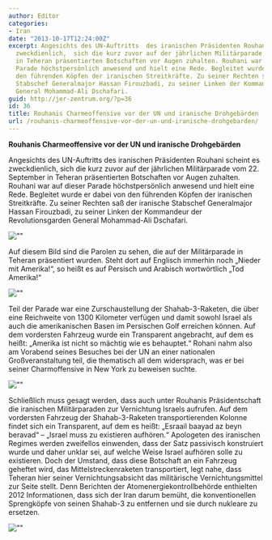 ```yaml
---
author: Editor
categories:
- Iran
date: "2013-10-17T12:24:00Z"
excerpt: Angesichts des UN-Auftritts  des iranischen Präsidenten Rouhani scheint es
  zweckdienlich,  sich die kurz zuvor auf der jährlichen Militärparade vom 22. September
  in Teheran präsentierten Botschaften vor Augen zuhalten. Rouhani war auf dieser
  Parade höchstpersönlich anwesend und hielt eine Rede. Begleitet wurde er dabei von
  den führenden Köpfen der iranischen Streitkräfte. Zu seiner Rechten saß der iranische
  Stabschef Generalmajor Hassan Firouzbadi, zu seiner Linken der Kommandeur der Revolutionsgarden
  General Mohammad-Ali Dschafari.
guid: http://jer-zentrum.org/?p=36
id: 36
title: Rouhanis Charmeoffensive vor der UN und iranische Drohgebärden
url: /rouhanis-charmeoffensive-vor-der-un-und-iranische-drohgebarden/
---
```



**Rouhanis Charmeoffensive vor der UN und iranische Drohgebärden**


Angesichts des UN-Auftritts des iranischen Präsidenten Rouhani scheint es zweckdienlich, sich die kurz zuvor auf der jährlichen Militärparade vom 22. September in Teheran präsentierten Botschaften vor Augen zuhalten. Rouhani war auf dieser Parade höchstpersönlich anwesend und hielt eine Rede. Begleitet wurde er dabei von den führenden Köpfen der iranischen Streitkräfte. Zu seiner Rechten saß der iranische Stabschef Generalmajor Hassan Firouzbadi, zu seiner Linken der Kommandeur der Revolutionsgarden General Mohammad-Ali Dschafari.


![""]("/UserFiles/iran-24sep13a-600w.jpg")
  
Auf diesem Bild sind die Parolen zu sehen, die auf der Militärparade in Teheran präsentiert wurden. Steht dort auf Englisch immerhin noch „Nieder mit Amerika!“, so heißt es auf Persisch und Arabisch wortwörtlich „Tod Amerika!“


![""]("/UserFiles/iran-24sep13b-600w.jpg")
  
Teil der Parade war eine Zurschaustellung der Shahab-3-Raketen, die über eine Reichweite von 1300 Kilometer verfügen und damit sowohl Israel als auch die amerikanischen Basen im Persischen Golf erreichen können. Auf dem vordersten Fahrzeug wurde ein Transparent angebracht, auf dem es heißt: „Amerika ist nicht so mächtig wie es behauptet.“ Rohani nahm also am Vorabend seines Besuches bei der UN an einer nationalen Großveranstaltung teil, die thematisch all dem widersprach, was er bei seiner Charmoffensive in New York zu beweisen suchte.


![""]("/UserFiles/iran-24sep13c-600w.jpg")
  
Schließlich muss gesagt werden, dass auch unter Rouhanis Präsidentschaft die iranischen Militärparaden zur Vernichtung Israels aufrufen. Auf dem vordersten Fahrzeug der Shahab-3-Raketen transportierenden Kolonne findet sich ein Transparent, auf dem es heißt: „Esraail baayad az beyn beravad“ – „Israel muss zu existieren aufhören.“ Apologeten des iranischen Regimes werden zweifellos einwenden, dass der Satz passivisch konstruiert wurde und daher unklar sei, auf welche Weise Israel aufhören solle zu existieren. Doch der Umstand, dass diese Botschaft an ein Fahrzeug geheftet wird, das Mittelstreckenraketen transportiert, legt nahe, dass Teheran hier seiner Vernichtungsabsicht das militärische Vernichtungsmittel zur Seite stellt. Denn Berichten der Atomenergiekontrollbehörde enthielten 2012 Informationen, dass sich der Iran darum bemüht, die konventionellen Sprengköpfe von seinen Shahab-3 zu entfernen und sie durch nukleare zu ersetzen.


![""]("/UserFiles/iran-24sep13d-600w.jpg")
